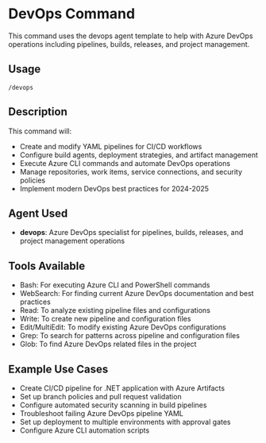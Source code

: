 # DevOps Command

This command uses the devops agent template to help with Azure DevOps operations including pipelines, builds, releases, and project management.

## Usage

```
/devops
```

## Description

This command will:
- Create and modify YAML pipelines for CI/CD workflows
- Configure build agents, deployment strategies, and artifact management
- Execute Azure CLI commands and automate DevOps operations
- Manage repositories, work items, service connections, and security policies
- Implement modern DevOps best practices for 2024-2025

## Agent Used

- **devops**: Azure DevOps specialist for pipelines, builds, releases, and project management operations

## Tools Available

- Bash: For executing Azure CLI and PowerShell commands
- WebSearch: For finding current Azure DevOps documentation and best practices
- Read: To analyze existing pipeline files and configurations
- Write: To create new pipeline and configuration files
- Edit/MultiEdit: To modify existing Azure DevOps configurations
- Grep: To search for patterns across pipeline and configuration files
- Glob: To find Azure DevOps related files in the project

## Example Use Cases

- Create CI/CD pipeline for .NET application with Azure Artifacts
- Set up branch policies and pull request validation
- Configure automated security scanning in build pipelines
- Troubleshoot failing Azure DevOps pipeline YAML
- Set up deployment to multiple environments with approval gates
- Configure Azure CLI automation scripts